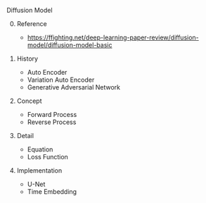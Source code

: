 Diffusion Model

0. Reference
   - https://ffighting.net/deep-learning-paper-review/diffusion-model/diffusion-model-basic

1. History
   - Auto Encoder
   - Variation Auto Encoder
   - Generative Adversarial Network
    
2. Concept
   - Forward Process
   - Reverse Process

3. Detail
   - Equation
   - Loss Function

5. Implementation
   - U-Net
   - Time Embedding
